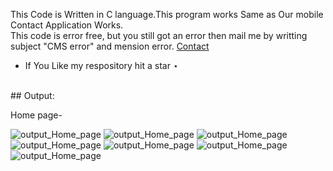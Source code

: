 

This Code is Written in C language.This program works Same as Our mobile Contact Application Works.<br>
This code is error free, but you still got an error then mail me by writting subject "CMS error" and mension error. <a href="mailto:contact.code4xu@gmail.com">Contact</a>
 - If You Like my respository hit a star ⋆
<br>
## Output:

Home page- <br>

<img src="https://sajalgupta19.github.io/Contact-management-system-in-C-Language/icons/1.PNG" alt="output_Home_page" />
<img src="https://sajalgupta19.github.io/Contact-management-system-in-C-Language/icons/2.PNG" alt="output_Home_page" />
<img src="https://sajalgupta19.github.io/Contact-management-system-in-C-Language/icons/3.PNG" alt="output_Home_page" />
<img src="https://sajalgupta19.github.io/Contact-management-system-in-C-Language/icons/4.1.PNG" alt="output_Home_page" />
<img src="https://sajalgupta19.github.io/Contact-management-system-in-C-Language/icons/4.2.PNG" alt="output_Home_page" />
<img src="https://sajalgupta19.github.io/Contact-management-system-in-C-Language/icons/5.PNG" alt="output_Home_page" />
<img src="https://sajalgupta19.github.io/Contact-management-system-in-C-Language/icons/6.PNG" alt="output_Home_page" />
